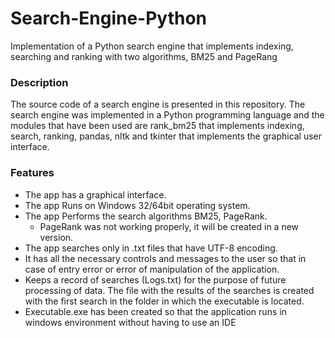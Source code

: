 # Search-Engine-Python
Implementation of a Python search engine that implements indexing, searching and ranking with two algorithms, BM25 and PageRang


### Description

The source code of a search engine is presented in this repository. The search engine was implemented in a Python programming language and the modules that have been used are rank_bm25 that implements indexing, search, ranking, pandas, nltk  and tkinter that implements the graphical user interface.

### Features

* The app has a graphical interface.
* The app Runs on Windows 32/64bit operating system.
* The app Performs the search algorithms BM25, PageRank.
  - PageRank was not working properly, it will be created in a new version.
* The app searches only in .txt files that have UTF-8 encoding.
* It has all the necessary controls and messages to the user so that in case of entry error or error of manipulation of the application.
* Keeps a record of searches (Logs.txt) for the purpose of future processing of data. The file with the results of the searches is created with the first search in the folder in which the executable is located. 
* Executable.exe has been created so that the application runs in windows environment without having to use an IDE
